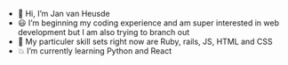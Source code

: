 - 👋 Hi, I’m Jan van Heusde
- :smiley: I’m beginning my coding experience and am super interested in web development but I am also trying to branch out
- :floppy_disk: My particuler skill sets right now are Ruby, rails, JS, HTML and CSS
- :boom: I’m currently learning Python and React

<!---
monkz11/monkz11 is a ✨ special ✨ repository because its `README.md` (this file) appears on your GitHub profile.
You can click the Preview link to take a look at your changes.
--->
